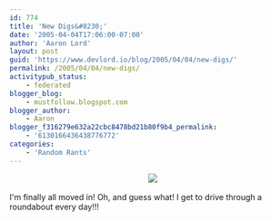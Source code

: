 ```yaml
---
id: 774
title: 'New Digs&#8230;'
date: '2005-04-04T17:06:00-07:00'
author: 'Aaron Lord'
layout: post
guid: 'https://www.devlord.io/blog/2005/04/04/new-digs/'
permalink: /2005/04/04/new-digs/
activitypub_status:
    - federated
blogger_blog:
    - mustfollow.blogspot.com
blogger_author:
    - Aaron
blogger_f316279e632a22cbc8478bd21b80f9b4_permalink:
    - '6130166436438776772'
categories:
    - 'Random Rants'
---
```


<div class="separator" style="clear:both;text-align:center;"><a href="/blog/wp-content/uploads/2011/10/new-house-001.jpg?w=300" style="margin-left:1em;margin-right:1em;"><img border="0" src="/blog/wp-content/uploads/2011/10/new-house-001.jpg?w=300" /></a></div><br />I'm finally all moved in!  Oh, and guess what!  I get to drive through a roundabout every day!!!<div class="blogger-post-footer"><img width='1' height='1' src='' alt='' /></div>
